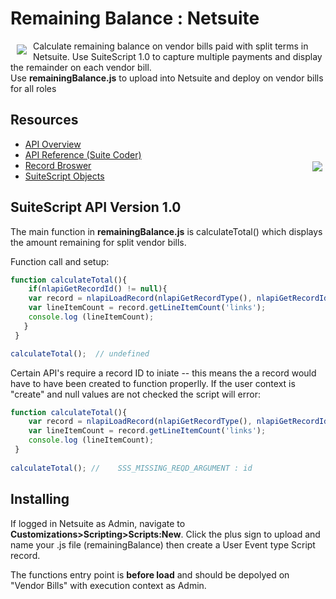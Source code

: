 # Remaining Balance : Netsuite 
<a><img src="http://shopping.netsuite.com/core/media/media.nl?id=1&c=3423663&h=a53782632d930713b9ee" align="left" hspace="10" vspace="6"></a>
Calculate remaining balance on vendor bills paid with split terms in Netsuite.
Use SuiteScript 1.0 to capture multiple payments and display the remainder on each vendor bill.  
Use **remainingBalance.js** to upload into Netsuite and deploy on vendor bills for all roles 

## Resources
* [API Overview](https://netsuite.custhelp.com/app/answers/detail/a_id/29241/kw/suitescript%201.0)
* [API Reference (Suite Coder)](https://github.com/d3/d3/wiki)
* [Record Broswer](https://system.netsuite.com/help/helpcenter/en_US/srbrowser/Browser2015_2/script/record/account.html)<a><img src="https://system.netsuite.com/images/logos/netsuite-reskin.png" align="right" hspace="5" vspace="2"></a>
* [SuiteScript Objects](https://netsuite.custhelp.com/app/answers/detail/a_id/10285)


## SuiteScript API Version 1.0 
The main function in **remainingBalance.js**  is calculateTotal() which displays the amount remaining for split vendor bills. 

Function call and setup:
```javascript
function calculateTotal(){
	if(nlapiGetRecordId() != null){
	var record = nlapiLoadRecord(nlapiGetRecordType(), nlapiGetRecordId());
	var lineItemCount = record.getLineItemCount('links'); 
	console.log (lineItemCount);
   }
 }

calculateTotal();  // undefined
```
Certain API's require a record ID to iniate -- this means the a record  would have to have been created to function properlly. 
If the user context is "create" and null values are not checked the script will error: 
```js
function calculateTotal(){
	var record = nlapiLoadRecord(nlapiGetRecordType(), nlapiGetRecordId());
	var lineItemCount = record.getLineItemCount('links'); 
	console.log (lineItemCount);
 }
 
calculateTotal(); // 	SSS_MISSING_REQD_ARGUMENT : id 
```
## Installing
If logged in Netsuite as Admin, navigate to <b>Customizations>Scripting>Scripts:New</b>. Click the plus sign to upload and name your .js file (remainingBalance) then create a User Event type Script record. 

The functions entry point is <b>before load</b> and should be depolyed on "Vendor Bills" with execution context as Admin.
